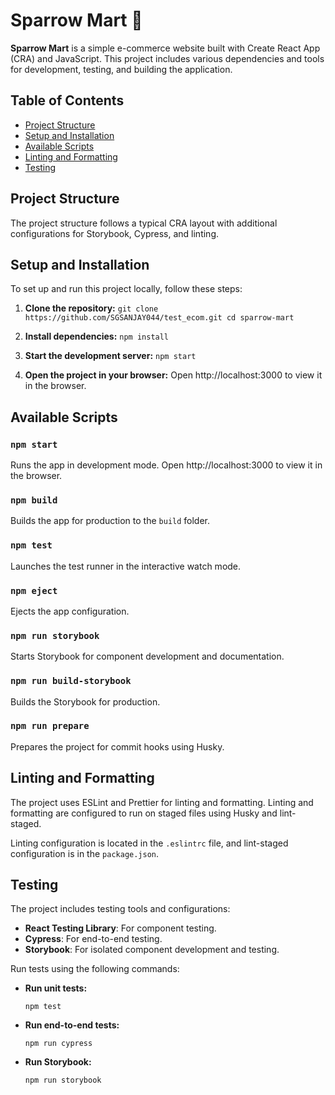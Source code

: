 Sparrow Mart 🛒 
============

**Sparrow Mart** is a simple e-commerce website built with Create React App (CRA) and JavaScript. This project includes various dependencies and tools for development, testing, and building the application.

Table of Contents
-----------------

-   [Project Structure](#project-structure)
-   [Setup and Installation](#setup-and-installation)
-   [Available Scripts](#available-scripts)
-   [Linting and Formatting](#linting-and-formatting)
-   [Testing](#testing)

Project Structure
-----------------

The project structure follows a typical CRA layout with additional configurations for Storybook, Cypress, and linting.

Setup and Installation
----------------------

To set up and run this project locally, follow these steps:

1.  **Clone the repository:**
    `git clone https://github.com/SGSANJAY044/test_ecom.git
    cd sparrow-mart`

2.  **Install dependencies:**
    `npm install`

3.  **Start the development server:**
    `npm start`

4.  **Open the project in your browser:** Open http://localhost:3000 to view it in the browser.

Available Scripts
-----------------

### `npm start`

Runs the app in development mode. Open http://localhost:3000 to view it in the browser.

### `npm build`

Builds the app for production to the `build` folder.

### `npm test`

Launches the test runner in the interactive watch mode.

### `npm eject`

Ejects the app configuration.

### `npm run storybook`

Starts Storybook for component development and documentation.

### `npm run build-storybook`

Builds the Storybook for production.

### `npm run prepare`

Prepares the project for commit hooks using Husky.

Linting and Formatting
----------------------

The project uses ESLint and Prettier for linting and formatting. Linting and formatting are configured to run on staged files using Husky and lint-staged.

Linting configuration is located in the `.eslintrc` file, and lint-staged configuration is in the `package.json`.

Testing
-------

The project includes testing tools and configurations:

-   **React Testing Library**: For component testing.
-   **Cypress**: For end-to-end testing.
-   **Storybook**: For isolated component development and testing.

Run tests using the following commands:

-   **Run unit tests:**

 

  

    `npm test`

-   **Run end-to-end tests:**

 

  

    `npm run cypress`

-   **Run Storybook:**

 

  

    `npm run storybook`